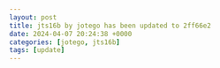 ```yaml
---
layout: post
title: jts16b by jotego has been updated to 2ff66e2
date: 2024-04-07 20:24:38 +0000
categories: [jotego, jts16b]
tags: [update]
---
```


